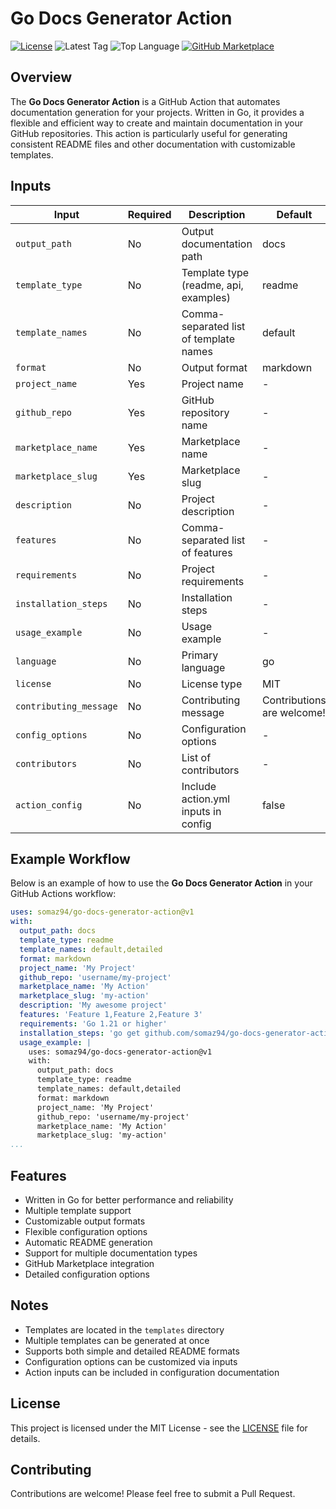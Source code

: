 # Go Docs Generator Action

[![License](https://img.shields.io/github/license/somaz94/go-docs-generator-action)](https://github.com/somaz94/go-docs-generator-action)
![Latest Tag](https://img.shields.io/github/v/tag/somaz94/go-docs-generator-action)
![Top Language](https://img.shields.io/github/languages/top/somaz94/go-docs-generator-action?color=green&logo=go&logoColor=b)
[![GitHub Marketplace](https://img.shields.io/badge/Marketplace-Go%20Docs%20Generator%20Action-blue?logo=github)](https://github.com/marketplace/actions/go-docs-generator-action)

## Overview

The **Go Docs Generator Action** is a GitHub Action that automates documentation generation for your projects. Written in Go, it provides a flexible and efficient way to create and maintain documentation in your GitHub repositories. This action is particularly useful for generating consistent README files and other documentation with customizable templates.

## Inputs

| Input | Required | Description | Default |
|-------|----------|-------------|---------|
| `output_path` | No | Output documentation path | docs |
| `template_type` | No | Template type (readme, api, examples) | readme |
| `template_names` | No | Comma-separated list of template names | default |
| `format` | No | Output format | markdown |
| `project_name` | Yes | Project name | - |
| `github_repo` | Yes | GitHub repository name | - |
| `marketplace_name` | Yes | Marketplace name | - |
| `marketplace_slug` | Yes | Marketplace slug | - |
| `description` | No | Project description | - |
| `features` | No | Comma-separated list of features | - |
| `requirements` | No | Project requirements | - |
| `installation_steps` | No | Installation steps | - |
| `usage_example` | No | Usage example | - |
| `language` | No | Primary language | go |
| `license` | No | License type | MIT |
| `contributing_message` | No | Contributing message | Contributions are welcome! |
| `config_options` | No | Configuration options | - |
| `contributors` | No | List of contributors | - |
| `action_config` | No | Include action.yml inputs in config | false |

## Example Workflow

Below is an example of how to use the **Go Docs Generator Action** in your GitHub Actions workflow:

```yaml
uses: somaz94/go-docs-generator-action@v1
with:
  output_path: docs
  template_type: readme
  template_names: default,detailed
  format: markdown
  project_name: 'My Project'
  github_repo: 'username/my-project'
  marketplace_name: 'My Action'
  marketplace_slug: 'my-action'
  description: 'My awesome project'
  features: 'Feature 1,Feature 2,Feature 3'
  requirements: 'Go 1.21 or higher'
  installation_steps: 'go get github.com/somaz94/go-docs-generator-action'
  usage_example: |
    uses: somaz94/go-docs-generator-action@v1
    with:
      output_path: docs
      template_type: readme
      template_names: default,detailed
      format: markdown
      project_name: 'My Project'
      github_repo: 'username/my-project'
      marketplace_name: 'My Action'
      marketplace_slug: 'my-action'
...
```

## Features

- Written in Go for better performance and reliability
- Multiple template support
- Customizable output formats
- Flexible configuration options
- Automatic README generation
- Support for multiple documentation types
- GitHub Marketplace integration
- Detailed configuration options

## Notes

- Templates are located in the `templates` directory
- Multiple templates can be generated at once
- Supports both simple and detailed README formats
- Configuration options can be customized via inputs
- Action inputs can be included in configuration documentation

## License

This project is licensed under the MIT License - see the [LICENSE](LICENSE) file for details.

## Contributing

Contributions are welcome! Please feel free to submit a Pull Request.